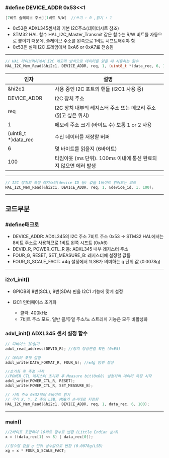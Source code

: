 ### #define DEVICE_ADDR 0x53<<1 
```c
[7비트 슬레이브 주소][1비트 R/W]  //쓰기 : 0 ,읽기 : 1
```
- 0x53은 ADXL345센서의 기본 I2C주소(데이터시트 참조)
- STM32 HAL 함수 HAL_I2C_Master_Transmit 같은 함수는 R/W 비트를 자동으로 붙이기 때문에,
슬레이브 주소를 왼쪽으로 1비트 시프트해줘야 함
- 0x53은 실제 I2C 프레임에서 0xA6 or 0xA7로 전송됨
***

```c
// HAL 라이브러리에서 I2C 메모리 방식으로 데이터를 읽을 때 사용하는 함수
HAL_I2C_Mem_Read(&hi2c1, DEVICE_ADDR, req, 1, (uint8_t *)data_rec, 6, 100);
```
인자 | 설명
--|--
&hi2c1 | 사용 중인 I2C 포트의 핸들 (I2C1 사용 중)
DEVICE_ADDR | I2C 장치 주소
req | I2C 장치 내부의 레지스터 주소 또는 메모리 주소(읽고 싶은 위치)
1 | 메모리 주소 크기 (바이트 수) 보통 1 or 2 사용
(uint8_t *)data_rec | 수신 데이터를 저장할 버퍼
6 | 몇 바이트를 읽을지 (6바이트)
100 | 타임아웃 (ms 단위). 100ms 이내에 통신 완료되지 않으면 에러 발생
***

```c
// I2C 장치의 특정 레지스터(device ID 등) 값을 1바이트 읽어오는 코드
HAL_I2C_Mem_Read(&hi2c1, DEVICE_ADDR, req, 1, &device_id, 1, 100);
```
***

## 코드부분
### #define매크로
- DEVICE_ADDR: ADXL345의 I2C 주소 7비트 주소 0x53 → STM32 HAL에서는 8비트 주소로 사용하므로 1비트 왼쪽 시프트 (0xA6)
- DEVID_R, POWER_CTL_R 등: ADXL345 내부 레지스터 주소
- FOUR_G, RESET, SET_MEASURE_B: 레지스터에 설정할 값들
- FOUR_G_SCALE_FACT: ±4g 설정에서 1LSB가 의미하는 g 단위 값 (0.0078g)
***

### i2c1_init()
- GPIOB의 8번(SCL), 9번(SDA) 핀을 I2C1 기능에 맞게 설정
  
- I2C1 인터페이스 초기화
  - 클럭: 400kHz
  - 7비트 주소 모드, 일반 콜/듀얼 주소/노 스트레치 기능은 모두 비활성화
    
### adxl_init() ADXL345 센서 설정 함수
```c
// 디바이스 ID읽기
adxl_read_address(DEVID_R); //장치 정상연결 확인 (0xE5)
```
```c
// 데이터 포맷 설정
adxl_write(DATA_FORMAT_R, FOUR_G); //±4g 범위 설정
```
```c
//초기화 후 측정 시작
//POWER_CTL 레지스터 초기화 후 Measure bit(0x08) 설정하여 데이터 측정 시작
adxl_write(POWER_CTL_R, RESET);
adxl_write(POWER_CTL_R, SET_MEASURE_B);
```
```c
// 시작 주소 0x32부터 6바이트 읽기
// 각각 X, Y, Z 축의 LSB, MSB가 순서대로 저장됨
HAL_I2C_Mem_Read(&hi2c1, DEVICE_ADDR, req, 1, data_rec, 6, 100);
```
***
### main() 
```c
//2바이트 조합하여 16비트 정수로 변환 (Little Endian 순서)
x = ((data_rec[1] << 8) | data_rec[0]);
```
```c
//정수형 값을 g 단위 실수값으로 변환 (0.0078g/LSB)
xg = x * FOUR_G_SCALE_FACT;
```








